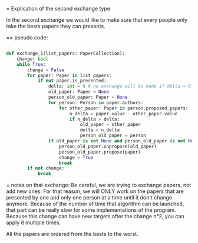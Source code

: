 = Explication of the second exchange type

In the second exchange we would like to make sure that every people only take the bests papers they can presents.

== pseudo code:

```python

def exchange_1(list_papers: PaperCollection):
    change: bool
    while True:
        change = False
        for paper: Paper in list_papers:
            if not paper.is_presented:
                delta: int = 0 # no exchange will be made if delta = 0
                old_paper: Paper = None
                person_old_paper: Paper = None
                for person: Person in paper.authors:
                    for other_paper: Paper in person.proposed_papers:
                        n_delta = paper.value - other_paper.value
                        if n_delta > delta:
                            old_paper = other_paper
                            delta = n_delta
                            person_old_paper = person
                if old_paper is not None and person_old_paper is not None:
                    person_old_paper.unpropose(old_paper)
                    person_old_paper.propose(paper)
                    change = True
                    break
        if not change:
            break

```

= notes on that exchange:
Be careful, we are trying to exchange papers, not add new ones.
For that reason, we will ONLY work on the papers that are presented by one and only one person at a time until it don't change anymore.
Because of the number of time that algorithm can be launched, that part can be really slow for some implementations of the program.
Because this change can have new targets after the change n°2, you can apply it multiple times.

All the papers are ordered from the bests to the worst.
